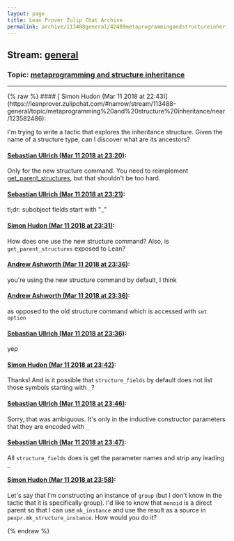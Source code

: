 ```yaml
---
layout: page
title: Lean Prover Zulip Chat Archive 
permalink: archive/113488general/42489metaprogrammingandstructureinheritance.html
---
```


## Stream: [general](https://leanprover-community.github.io/archive/113488general/index.html)
### Topic: [metaprogramming and structure inheritance](https://leanprover-community.github.io/archive/113488general/42489metaprogrammingandstructureinheritance.html)

---

<base href="https://leanprover.zulipchat.com">
{% raw %}
#### [ Simon Hudon (Mar 11 2018 at 22:43)](https://leanprover.zulipchat.com/#narrow/stream/113488-general/topic/metaprogramming%20and%20structure%20inheritance/near/123582486):
<p>I'm trying to write a tactic that explores the inheritance structure. Given the name of a structure type, can I discover what are its ancestors?</p>

#### [ Sebastian Ullrich (Mar 11 2018 at 23:20)](https://leanprover.zulipchat.com/#narrow/stream/113488-general/topic/metaprogramming%20and%20structure%20inheritance/near/123583537):
<p>Only for the new structure command. You need to reimplement <a href="https://github.com/leanprover/lean/blob/bdea7d420dbcdb7cce700eb62c129387707016fc/src/frontends/lean/structure_cmd.cpp#L139" target="_blank" title="https://github.com/leanprover/lean/blob/bdea7d420dbcdb7cce700eb62c129387707016fc/src/frontends/lean/structure_cmd.cpp#L139">get_parent_structures</a>, but that shouldn't be too hard.</p>

#### [ Sebastian Ullrich (Mar 11 2018 at 23:21)](https://leanprover.zulipchat.com/#narrow/stream/113488-general/topic/metaprogramming%20and%20structure%20inheritance/near/123583547):
<p>tl;dr: subobject fields start with "_"</p>

#### [ Simon Hudon (Mar 11 2018 at 23:31)](https://leanprover.zulipchat.com/#narrow/stream/113488-general/topic/metaprogramming%20and%20structure%20inheritance/near/123583803):
<p>How does one use the new structure command? Also, is <code>get_parent_structures</code> exposed to Lean?</p>

#### [ Andrew Ashworth (Mar 11 2018 at 23:36)](https://leanprover.zulipchat.com/#narrow/stream/113488-general/topic/metaprogramming%20and%20structure%20inheritance/near/123583950):
<p>you're using the new structure command by default, I think</p>

#### [ Andrew Ashworth (Mar 11 2018 at 23:36)](https://leanprover.zulipchat.com/#narrow/stream/113488-general/topic/metaprogramming%20and%20structure%20inheritance/near/123583951):
<p>as opposed to the old structure command which is accessed with <code>set option</code></p>

#### [ Sebastian Ullrich (Mar 11 2018 at 23:36)](https://leanprover.zulipchat.com/#narrow/stream/113488-general/topic/metaprogramming%20and%20structure%20inheritance/near/123583953):
<p>yep</p>

#### [ Simon Hudon (Mar 11 2018 at 23:42)](https://leanprover.zulipchat.com/#narrow/stream/113488-general/topic/metaprogramming%20and%20structure%20inheritance/near/123584118):
<p>Thanks! And is it possible that <code>structure_fields</code> by default does not list those symbols starting with <code>_</code>?</p>

#### [ Sebastian Ullrich (Mar 11 2018 at 23:46)](https://leanprover.zulipchat.com/#narrow/stream/113488-general/topic/metaprogramming%20and%20structure%20inheritance/near/123584218):
<p>Sorry, that was ambiguous. It's only in the inductive constructor parameters that they are encoded with <code>_</code></p>

#### [ Sebastian Ullrich (Mar 11 2018 at 23:47)](https://leanprover.zulipchat.com/#narrow/stream/113488-general/topic/metaprogramming%20and%20structure%20inheritance/near/123584227):
<p>All <code>structure_fields</code> does is get the parameter names and strip any leading <code>_</code></p>

#### [ Simon Hudon (Mar 11 2018 at 23:58)](https://leanprover.zulipchat.com/#narrow/stream/113488-general/topic/metaprogramming%20and%20structure%20inheritance/near/123584544):
<p>Let's say that I'm constructing an instance of <code>group</code> (but I don't know in the tactic that it is specifically group). I'd like to know that <code>monoid</code> is a direct parent so that I can use <code>mk_instance</code> and use the result as a source in <code>pexpr.mk_structure_instance</code>. How would you do it?</p>


{% endraw %}
